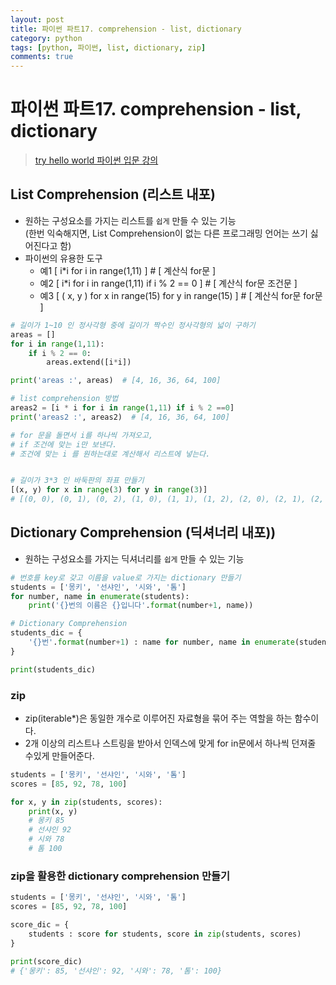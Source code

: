 ```yaml
---
layout: post
title: 파이썬 파트17. comprehension - list, dictionary
category: python
tags: [python, 파이썬, list, dictionary, zip]
comments: true
---
```

# 파이썬 파트17. comprehension - list, dictionary
> [try hello world 파이썬 입문 강의 ](http://tryhelloworld.co.kr/courses/%ED%8C%8C%EC%9D%B4%EC%8D%AC-%EC%9E%85%EB%AC%B8)      

## List Comprehension (리스트 내포)
- 원하는 구성요소를 가지는 리스트를 `쉽게` 만들 수 있는 기능     
  (한번 익숙해지면, List Comprehension이 없는 다른 프로그래밍 언어는 쓰기 싫어진다고 함)
- 파이썬의 유용한 도구
  - 예1 [ i*i for i in range(1,11) ] # [ 계산식 for문 ]
  - 예2 [ i*i for i in range(1,11) if i % 2 == 0 ] # [ 계산식 for문 조건문 ]
  - 예3 [ ( x, y ) for x in range(15) for y in range(15) ] # [ 계산식 for문 for문 ]

```python
# 길이가 1~10 인 정사각형 중에 길이가 짝수인 정사각형의 넓이 구하기
areas = []
for i in range(1,11):
    if i % 2 == 0:
        areas.extend([i*i])

print('areas :', areas)  # [4, 16, 36, 64, 100]

# list comprehension 방법
areas2 = [i * i for i in range(1,11) if i % 2 ==0]
print('areas2 :', areas2)  # [4, 16, 36, 64, 100]

# for 문을 돌면서 i를 하나씩 가져오고,
# if 조건에 맞는 i만 보낸다.
# 조건에 맞는 i 를 원하는대로 계산해서 리스트에 넣는다.


# 길이가 3*3 인 바둑판의 좌표 만들기
[(x, y) for x in range(3) for y in range(3)]
# [(0, 0), (0, 1), (0, 2), (1, 0), (1, 1), (1, 2), (2, 0), (2, 1), (2, 2)]
```

## Dictionary Comprehension (딕셔너리 내포))
- 원하는 구성요소를 가지는 딕셔너리를 `쉽게` 만들 수 있는 기능

```python
# 번호를 key로 갖고 이름을 value로 가지는 dictionary 만들기
students = ['몽키', '선샤인', '시와', '톰']
for number, name in enumerate(students):
    print('{}번의 이름은 {}입니다'.format(number+1, name))

# Dictionary Comprehension
students_dic = {
    '{}번'.format(number+1) : name for number, name in enumerate(students)
}

print(students_dic)
```

### zip
- zip(iterable*)은 동일한 개수로 이루어진 자료형을 묶어 주는 역할을 하는 함수이다.
- 2개 이상의 리스트나 스트링을 받아서 인덱스에 맞게 for in문에서 하나씩 던져줄 수있게 만들어준다.

```python
students = ['몽키', '선샤인', '시와', '톰']
scores = [85, 92, 78, 100]

for x, y in zip(students, scores):
    print(x, y)
    # 몽키 85
    # 선샤인 92
    # 시와 78
    # 톰 100    
```

### zip을 활용한 dictionary comprehension 만들기

```python
students = ['몽키', '선샤인', '시와', '톰']
scores = [85, 92, 78, 100]

score_dic = {
    students : score for students, score in zip(students, scores)
}

print(score_dic)
# {'몽키': 85, '선샤인': 92, '시와': 78, '톰': 100}
```
